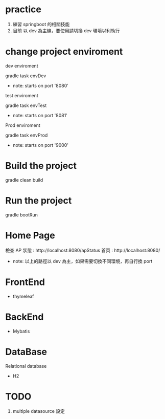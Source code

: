 # practice

1. 練習 springboot 的相關技能
2. 目前 以 dev 為主線，要使用請切換 dev 環境以利執行

# change project enviroment

dev enviroment <br>

gradle task envDev

- note: starts on port '8080'

test enviroment <br>

gradle task envTest

- note: starts on port '8081'

Prod enviroment <br>

gradle task envProd

- note: starts on port '9000'

# Build the project 

  gradle clean build

# Run the project

  gradle bootRun
  
# Home Page

檢查 AP 狀態 : http://localhost:8080/apStatus
首頁 : http://localhost:8080/


- note: 以上的路徑以 dev 為主，如果需要切換不同環境，再自行換 port  
  
  
# FrontEnd
- thymeleaf

# BackEnd
- Mybatis

# DataBase
Relational database
- H2
  
  
# TODO
1. multiple datasource 設定

